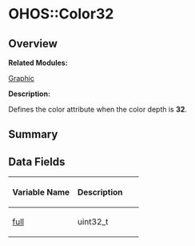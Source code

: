 # OHOS::Color32<a name="EN-US_TOPIC_0000001055358126"></a>

## **Overview**<a name="section1191010561093533"></a>

**Related Modules:**

[Graphic](graphic.md)

**Description:**

Defines the color attribute when the color depth is  **32**. 

## **Summary**<a name="section1471697394093533"></a>

## Data Fields<a name="pub-attribs"></a>

<a name="table920132205093533"></a>
<table><thead align="left"><tr id="row1178018897093533"><th class="cellrowborder" valign="top" width="50%" id="mcps1.1.3.1.1"><p id="p2016301971093533"><a name="p2016301971093533"></a><a name="p2016301971093533"></a>Variable Name</p>
</th>
<th class="cellrowborder" valign="top" width="50%" id="mcps1.1.3.1.2"><p id="p1482848791093533"><a name="p1482848791093533"></a><a name="p1482848791093533"></a>Description</p>
</th>
</tr>
</thead>
<tbody><tr id="row2017310448093533"><td class="cellrowborder" valign="top" width="50%" headers="mcps1.1.3.1.1 "><p id="p836650761093533"><a name="p836650761093533"></a><a name="p836650761093533"></a><a href="graphic.md#ga0563b1b1fd3481316a497c4504194357">full</a></p>
</td>
<td class="cellrowborder" valign="top" width="50%" headers="mcps1.1.3.1.2 "><p id="p545809378093533"><a name="p545809378093533"></a><a name="p545809378093533"></a>uint32_t </p>
</td>
</tr>
</tbody>
</table>

